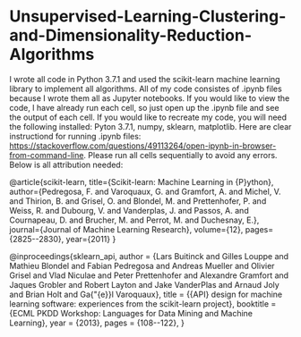 # Unsupervised-Learning-Clustering-and-Dimensionality-Reduction-Algorithms

I wrote all code in Python 3.7.1 and used the scikit-learn machine learning library
to implement all algorithms. All of my code consistes of .ipynb files because I wrote them all as Jupyter notebooks.
If you would like to view the code, I have already run each cell, so just open up the
.ipynb file and see the output of each cell. If you would like to recreate my code, you will
need the following installed: Pyton 3.7.1, numpy, sklearn, matplotlib. Here are clear instructiond
for running .ipynb files: https://stackoverflow.com/questions/49113264/open-ipynb-in-browser-from-command-line.
Please run all cells sequentially to avoid any errors. Below is all attribution needed:


@article{scikit-learn,
 title={Scikit-learn: Machine Learning in {P}ython},
 author={Pedregosa, F. and Varoquaux, G. and Gramfort, A. and Michel, V.
         and Thirion, B. and Grisel, O. and Blondel, M. and Prettenhofer, P.
         and Weiss, R. and Dubourg, V. and Vanderplas, J. and Passos, A. and
         Cournapeau, D. and Brucher, M. and Perrot, M. and Duchesnay, E.},
 journal={Journal of Machine Learning Research},
 volume={12},
 pages={2825--2830},
 year={2011}
}

@inproceedings{sklearn_api,
  author    = {Lars Buitinck and Gilles Louppe and Mathieu Blondel and
               Fabian Pedregosa and Andreas Mueller and Olivier Grisel and
               Vlad Niculae and Peter Prettenhofer and Alexandre Gramfort
               and Jaques Grobler and Robert Layton and Jake VanderPlas and
               Arnaud Joly and Brian Holt and Ga{\"{e}}l Varoquaux},
  title     = {{API} design for machine learning software: experiences from the scikit-learn
               project},
  booktitle = {ECML PKDD Workshop: Languages for Data Mining and Machine Learning},
  year      = {2013},
  pages = {108--122},
}
